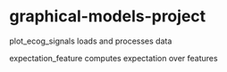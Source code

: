 # graphical-models-project

plot_ecog_signals loads and processes data

expectation_feature computes expectation over features
